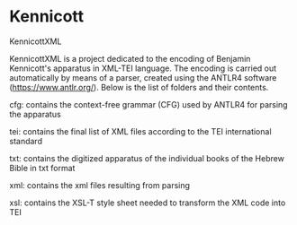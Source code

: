 # Kennicott

<h>KennicottXML</h>

KennicottXML is a project dedicated to the encoding of Benjamin Kennicott's apparatus in XML-TEI language. 
The encoding is carried out automatically by means of a parser, created using the ANTLR4 software (https://www.antlr.org/).
Below is the list of folders and their contents.

cfg: contains the context-free grammar (CFG) used by ANTLR4 for parsing the apparatus

tei: contains the final list of XML files according to the TEI international standard

txt: contains the digitized apparatus of the individual books of the Hebrew Bible in txt format

xml: contains the xml files resulting from parsing

xsl: contains the XSL-T style sheet needed to transform the XML code into TEI
